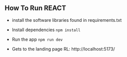 ## How To Run REACT

- install the software libraries found in requirements.txt

- Install dependencies 
    ```npm install```

- Run the app
  ```npm run dev```

- Gets to the landing page
    RL: http://localhost:5173/